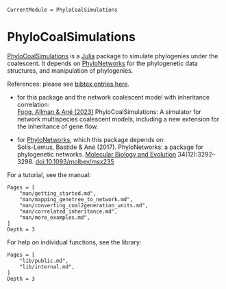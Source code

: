 ```@meta
CurrentModule = PhyloCoalSimulations
```

# PhyloCoalSimulations

[PhyloCoalSimulations](https://github.com/cecileane/PhyloCoalSimulations.jl)
is a [Julia](http://julialang.org) package to
simulate phylogenies under the coalescent.
It depends on [PhyloNetworks](https://github.com/crsl4/PhyloNetworks.jl)
for the phylogenetic data structures, and manipulation of phylogenies.

References:
please see [bibtex entries here](https://github.com/cecileane/PhyloCoalSimulations.jl/blob/main/CITATION.bib).

- for this package and the network coalescent model with inheritance correlation:\
  [Fogg, Allman & Ané (2023)](https://doi.org/10.1093/sysbio/syad030)
  PhyloCoalSimulations: A simulator for network multispecies coalescent models,
  including a new extension for the inheritance of gene flow.

- for [PhyloNetworks](https://github.com/crsl4/PhyloNetworks.jl),
  which this package depends on:\
  Solís-Lemus, Bastide & Ané (2017).
  PhyloNetworks: a package for phylogenetic networks.
  [Molecular Biology and Evolution](https://academic.oup.com/mbe/article/doi/10.1093/molbev/msx235/4103410/PhyloNetworks-a-package-for-phylogenetic-networks?guestAccessKey=230afceb-df28-4160-832d-aa7c73f86369)
  34(12):3292–3298.
  [doi:10.1093/molbev/msx235](https://doi.org/10.1093/molbev/msx235)

For a tutorial, see the manual:

```@contents
Pages = [
    "man/getting_started.md",
    "man/mapping_genetree_to_network.md",
    "man/converting_coal2generation_units.md",
    "man/correlated_inheritance.md",
    "man/more_examples.md",
]
Depth = 3
```

For help on individual functions, see the library:

```@contents
Pages = [
    "lib/public.md",
    "lib/internal.md",
]
Depth = 3
```
